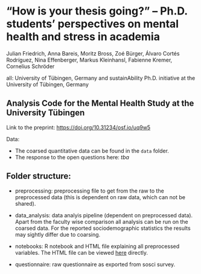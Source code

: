 # “How is your thesis going?” –  Ph.D. students’ perspectives on mental health and stress in academia
Julian Friedrich, Anna Bareis, Moritz Bross, Zoé Bürger, Álvaro Cortés Rodríguez, Nina Effenberger, Markus Kleinhansl, Fabienne Kremer, Cornelius Schröder

all: University of Tübingen, Germany and sustainAbility Ph.D. initiative at the University of Tübingen, Germany

## Analysis Code for the Mental Health Study at the University Tübingen

Link to the preprint: <https://doi.org/10.31234/osf.io/uq9w5>

Data:
  - The coarsed quantitative data can be found in the `data` folder.
  - The response to the open questions here: *tba* 

## Folder structure:
- preprocessing: preprocessing file to get from the raw to the preprocessed data (this is dependent on raw data, which can not be shared).
- data_analysis: data analyis pipeline (dependent on preprocessed data). Apart from the faculty wise comparison all analysis can be run on the coarsed data.  For the reported sociodemographic statistics the results may sightly differ due to coarsing.
- notebooks: R notebook and HTML file explaining all preprocessed variables. The HTML file can be viewed [here](https://htmlpreview.github.io/?https://github.com/coschroeder/mental_health_analysis/blob/main/notebooks/data_view.nb.html) directly.

- questionnaire: raw questionnaire as exported from sosci survey.
